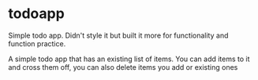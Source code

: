 # todoapp
Simple todo app.  Didn't style it but built it more for functionality and function practice.

A simple todo app that has an existing list of items.  You can add items to it and cross them off, you
can also delete items you add or existing ones
